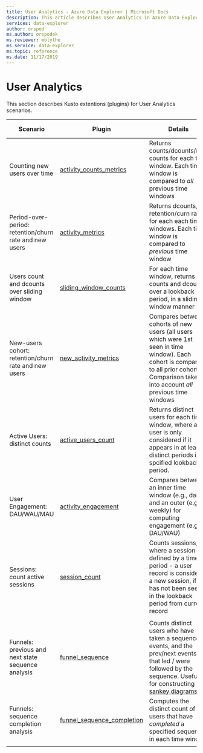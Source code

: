 ```yaml
---
title: User Analytics - Azure Data Explorer | Microsoft Docs
description: This article describes User Analytics in Azure Data Explorer.
services: data-explorer
author: orspod
ms.author: orspodek
ms.reviewer: mblythe
ms.service: data-explorer
ms.topic: reference
ms.date: 11/17/2019
---
```

# User Analytics

This section describes Kusto extentions (plugins) for User Analytics scenarios.

|Scenario|Plugin|Details|User Experience|
|--------|------|--------|-------|
| Counting new users over time | [activity_counts_metrics](activity-counts-metrics-plugin.md)|Returns counts/dcounts/new counts for each time window. Each time window is compared to *all* previous time windows|Kusto.Explorer: Report Gallery|
| Period-over-period: retention/churn rate and new users | [activity_metrics](activity-metrics-plugin.md)|Returns dcounts, retention/curn rate for each each time windows. Each time window is compared to *previous* time window|Kusto.Explorer: Report Gallery|
| Users count and dcounts over sliding window | [sliding_window_counts](sliding-window-counts-plugin.md)|For each time window, returns counts and dcounts over a lookback period, in a sliding window manner|
| New-users cohort: retention/churn rate and new users | [new_activity_metrics](new-activity-metrics-plugin.md)|Compares between cohorts of new users (all users which were 1st seen in time window). Each cohort is compared to all prior cohorts. Comparison takes into account *all* previous time windows|Kusto.Explorer: Report Gallery|
|Active Users: distinct counts |[active_users_count](active-users-count-plugin.md)|Returns distinct users for each time window, where a user is only considered if it appears in at least X distinct periods in a spcified lookback period.|
|User Engagement: DAU/WAU/MAU|[activity_engagement](activity-engagement-plugin.md)|Compares between an inner time window (e.g., daily) and an outer (e.g., weekly) for computing engagement (e.g., DAU/WAU)|Kusto.Explorer: Report Gallery|
|Sessions: count active sessions|[session_count](session-count-plugin.md)|Counts sessions, where a session is defined by a time period - a user record is considered a new session, if it has not been seen in the lookback period from current record|
||||
|Funnels: previous and next state sequence analysis | [funnel_sequence](funnel-sequence-plugin.md)|Counts distinct users who have taken a sequence of events, and the prev/next events that led / were followed by the sequence. Useful for constructing [sankey diagrams](https://en.wikipedia.org/wiki/Sankey_diagram)||
|Funnels: sequence completion analysis|[funnel_sequence_completion](funnel-sequence-completion-plugin.md)|Computes the distinct count of users that have *completed* a specified sequence in each time window|
||||
